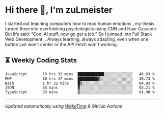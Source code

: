 # Hi there 👋, I'm zuLmeister

I started out teaching computers how to read human emotions , my thesis turned them into overthinking psychologists using CNN and Haar Cascade.
But life said: “Cool AI stuff, now go get a job.” So I jumped into Full Stack Web Development. .
Always learning, always adapting, even when one button just won’t center or the API Fetch won't working.

## ⏳ Weekly Coding Stats
<!--START_SECTION:waka-->

```txt
JavaScript       13 hrs 32 mins  ████████████░░░░░░░░░░░░░   48.63 %
PHP              10 hrs 47 mins  █████████▓░░░░░░░░░░░░░░░   38.73 %
Bash             1 hr 22 mins    █▒░░░░░░░░░░░░░░░░░░░░░░░   04.93 %
JSON             53 mins         ▓░░░░░░░░░░░░░░░░░░░░░░░░   03.21 %
TypeScript       33 mins         ▒░░░░░░░░░░░░░░░░░░░░░░░░   01.98 %
```

<!--END_SECTION:waka-->

---
*Updated automatically using [WakaTime](https://wakatime.com/) & GitHub Actions*
